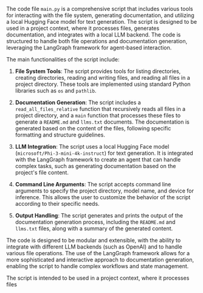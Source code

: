 The code file `main.py` is a comprehensive script that includes various tools for interacting with the file system, generating documentation, and utilizing a local Hugging Face model for text generation. The script is designed to be used in a project context, where it processes files, generates documentation, and integrates with a local LLM backend. The code is structured to handle both file operations and documentation generation, leveraging the LangGraph framework for agent-based interaction.

The main functionalities of the script include:

1. **File System Tools**: The script provides tools for listing directories, creating directories, reading and writing files, and reading all files in a project directory. These tools are implemented using standard Python libraries such as `os` and `pathlib`.

2. **Documentation Generation**: The script includes a `read_all_files_relative` function that recursively reads all files in a project directory, and a `main` function that processes these files to generate a `README.md` and `llms.txt` documents. The documentation is generated based on the content of the files, following specific formatting and structure guidelines.

3. **LLM Integration**: The script uses a local Hugging Face model (`microsoft/Phi-3-mini-4k-instruct`) for text generation. It is integrated with the LangGraph framework to create an agent that can handle complex tasks, such as generating documentation based on the project's file content.

4. **Command Line Arguments**: The script accepts command line arguments to specify the project directory, model name, and device for inference. This allows the user to customize the behavior of the script according to their specific needs.

5. **Output Handling**: The script generates and prints the output of the documentation generation process, including the `README.md` and `llms.txt` files, along with a summary of the generated content.

The code is designed to be modular and extensible, with the ability to integrate with different LLM backends (such as OpenAI) and to handle various file operations. The use of the LangGraph framework allows for a more sophisticated and interactive approach to documentation generation, enabling the script to handle complex workflows and state management.

The script is intended to be used in a project context, where it processes files